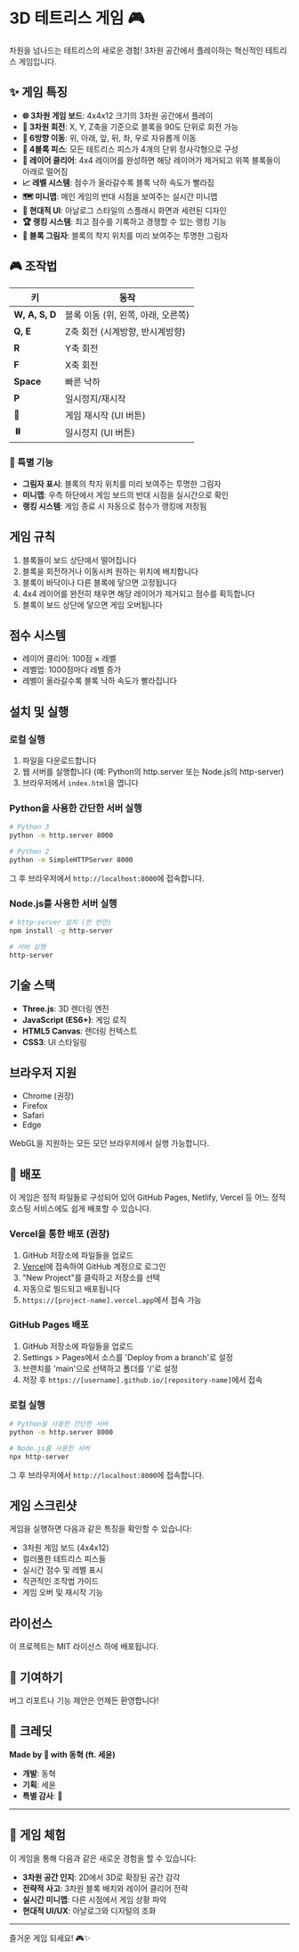 # 3D 테트리스 게임 🎮

차원을 넘나드는 테트리스의 새로운 경험! 3차원 공간에서 플레이하는 혁신적인 테트리스 게임입니다.

## ✨ 게임 특징

- **🌐 3차원 게임 보드**: 4x4x12 크기의 3차원 공간에서 플레이
- **🔄 3차원 회전**: X, Y, Z축을 기준으로 블록을 90도 단위로 회전 가능
- **🎯 6방향 이동**: 위, 아래, 앞, 뒤, 좌, 우로 자유롭게 이동
- **🧩 4블록 피스**: 모든 테트리스 피스가 4개의 단위 정사각형으로 구성
- **💎 레이어 클리어**: 4x4 레이어를 완성하면 해당 레이어가 제거되고 위쪽 블록들이 아래로 떨어짐
- **📈 레벨 시스템**: 점수가 올라갈수록 블록 낙하 속도가 빨라짐
- **🗺️ 미니맵**: 메인 게임의 반대 시점을 보여주는 실시간 미니맵
- **🌟 현대적 UI**: 아날로그 스타일의 스플래시 화면과 세련된 디자인
- **🏆 랭킹 시스템**: 최고 점수를 기록하고 경쟁할 수 있는 랭킹 기능
- **💫 블록 그림자**: 블록의 착지 위치를 미리 보여주는 투명한 그림자

## 🎮 조작법

| 키 | 동작 |
|---|---|
| **W, A, S, D** | 블록 이동 (위, 왼쪽, 아래, 오른쪽) |
| **Q, E** | Z축 회전 (시계방향, 반시계방향) |
| **R** | Y축 회전 |
| **F** | X축 회전 |
| **Space** | 빠른 낙하 |
| **P** | 일시정지/재시작 |
| **🔄** | 게임 재시작 (UI 버튼) |
| **⏸️** | 일시정지 (UI 버튼) |

### 🎯 특별 기능
- **그림자 표시**: 블록의 착지 위치를 미리 보여주는 투명한 그림자
- **미니맵**: 우측 하단에서 게임 보드의 반대 시점을 실시간으로 확인
- **랭킹 시스템**: 게임 종료 시 자동으로 점수가 랭킹에 저장됨

## 게임 규칙

1. 블록들이 보드 상단에서 떨어집니다
2. 블록을 회전하거나 이동시켜 원하는 위치에 배치합니다
3. 블록이 바닥이나 다른 블록에 닿으면 고정됩니다
4. 4x4 레이어를 완전히 채우면 해당 레이어가 제거되고 점수를 획득합니다
5. 블록이 보드 상단에 닿으면 게임 오버됩니다

## 점수 시스템

- 레이어 클리어: 100점 × 레벨
- 레벨업: 1000점마다 레벨 증가
- 레벨이 올라갈수록 블록 낙하 속도가 빨라집니다

## 설치 및 실행

### 로컬 실행

1. 파일을 다운로드합니다
2. 웹 서버를 실행합니다 (예: Python의 http.server 또는 Node.js의 http-server)
3. 브라우저에서 `index.html`을 엽니다

### Python을 사용한 간단한 서버 실행

```bash
# Python 3
python -m http.server 8000

# Python 2
python -m SimpleHTTPServer 8000
```

그 후 브라우저에서 `http://localhost:8000`에 접속합니다.

### Node.js를 사용한 서버 실행

```bash
# http-server 설치 (한 번만)
npm install -g http-server

# 서버 실행
http-server
```

## 기술 스택

- **Three.js**: 3D 렌더링 엔진
- **JavaScript (ES6+)**: 게임 로직
- **HTML5 Canvas**: 렌더링 컨텍스트
- **CSS3**: UI 스타일링

## 브라우저 지원

- Chrome (권장)
- Firefox
- Safari
- Edge

WebGL을 지원하는 모든 모던 브라우저에서 실행 가능합니다.

## 🚀 배포

이 게임은 정적 파일들로 구성되어 있어 GitHub Pages, Netlify, Vercel 등 어느 정적 호스팅 서비스에도 쉽게 배포할 수 있습니다.

### Vercel을 통한 배포 (권장)

1. GitHub 저장소에 파일들을 업로드
2. [Vercel](https://vercel.com)에 접속하여 GitHub 계정으로 로그인
3. "New Project"를 클릭하고 저장소를 선택
4. 자동으로 빌드되고 배포됩니다
5. `https://[project-name].vercel.app`에서 접속 가능

### GitHub Pages 배포

1. GitHub 저장소에 파일들을 업로드
2. Settings > Pages에서 소스를 'Deploy from a branch'로 설정
3. 브랜치를 'main'으로 선택하고 폴더를 '/'로 설정
4. 저장 후 `https://[username].github.io/[repository-name]`에서 접속

### 로컬 실행

```bash
# Python을 사용한 간단한 서버
python -m http.server 8000

# Node.js를 사용한 서버
npx http-server
```

그 후 브라우저에서 `http://localhost:8000`에 접속합니다.

## 게임 스크린샷

게임을 실행하면 다음과 같은 특징을 확인할 수 있습니다:

- 3차원 게임 보드 (4x4x12)
- 컬러풀한 테트리스 피스들
- 실시간 점수 및 레벨 표시
- 직관적인 조작법 가이드
- 게임 오버 및 재시작 기능

## 라이선스

이 프로젝트는 MIT 라이선스 하에 배포됩니다.

## 🤝 기여하기

버그 리포트나 기능 제안은 언제든 환영합니다!

## 👥 크레딧

**Made by 💙 with 동혁 (ft. 세윤)**

- **개발**: 동혁
- **기획**: 세윤
- **특별 감사**: 💙

---

## 🎯 게임 체험

이 게임을 통해 다음과 같은 새로운 경험을 할 수 있습니다:

- **3차원 공간 인지**: 2D에서 3D로 확장된 공간 감각
- **전략적 사고**: 3차원 블록 배치와 레이어 클리어 전략
- **실시간 미니맵**: 다른 시점에서 게임 상황 파악
- **현대적 UI/UX**: 아날로그와 디지털의 조화

---

즐거운 게임 되세요! 🎮✨
